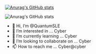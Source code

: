 

[![Anurag's GitHub stats](https://github-readme-stats.vercel.app/api?username=QuantumSLE)](https://github.com/anuraghazra/github-readme-stats)




![Anurag's GitHub stats](https://github-readme-stats.vercel.app/api?username=Quantumsle&show_icons=true)













- 👋 Hi, I’m @QuantumSLE
- 👀 I’m interested in ... Cyber
- 🌱 I’m currently learning ... Cyber
- 💞️ I’m looking to collaborate on ... Cyber
- 📫 How to reach me ... Cyber@cyber

<!---
QuantumSLE/QuantumSLE is a ✨ special ✨ repository because its `README.md` (this file) appears on your GitHub profile.
You can click the Preview link to take a look at your changes.
--->
